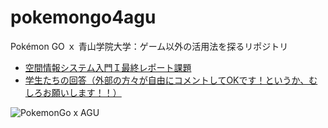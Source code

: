 # pokemongo4agu
Pokémon GO ｘ 青山学院大学：ゲーム以外の活用法を探るリポジトリ

- [空間情報システム入門Ｉ最終レポート課題](https://github.com/gsc-aoyama/pokemongo4agu/issues?q=is%3Aissue+is%3Aopen+label%3ASIS2016%E6%9C%80%E7%B5%82%E8%AA%B2%E9%A1%8C)
- [学生たちの回答（外部の方々が自由にコメントしてOKです！というか、むしろお願いします！！）](https://github.com/gsc-aoyama/pokemongo4agu/issues?q=is%3Aissue+is%3Aopen+label%3ASIS2016%E6%9C%80%E7%B5%82%E8%AA%B2%E9%A1%8C)


![PokemonGo x AGU](https://github.com/gsc-aoyama/pokemongo4agu/blob/master/PokemonGOxAGU.png?raw=true)
